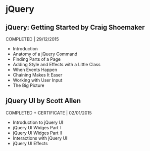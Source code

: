 # jQuery

## jQuery: Getting Started by Craig Shoemaker
COMPLETED | 29/12/2015

- Introduction
- Anatomy of a jQuery Command
- Finding Parts of a Page
- Adding Style and Effects with a Little Class
- When Events Happen
- Chaining Makes It Easer
- Working with User Input
- The Big Picture

## jQuery UI by Scott Allen
COMPLETED + CERTIFICATE | 02/01/2015

- Introduction to jQuery UI
- jQuery UI Widges Part I
- jQuery UI Widges Part II
- Interactions with jQuery UI
- jQuery UI Effects